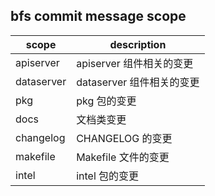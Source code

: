 ## bfs commit message scope

| scope      | description                    |
|------------|--------------------------------|
| apiserver  | apiserver 组件相关的变更              |
| dataserver | dataserver 组件相关的变更             |
| pkg        | pkg 包的变更                       |
| docs       | 文档类变更                          |
| changelog  | CHANGELOG 的变更                  |
| makefile   | Makefile 文件的变更                 |
| intel      | intel 包的变更                     |
